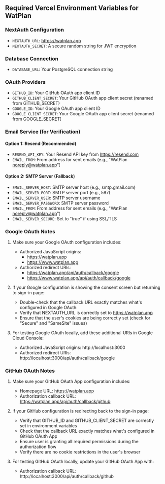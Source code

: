 ## Required Vercel Environment Variables for WatPlan

### NextAuth Configuration
- `NEXTAUTH_URL`: https://watplan.app
- `NEXTAUTH_SECRET`: A secure random string for JWT encryption

### Database Connection
- `DATABASE_URL`: Your PostgreSQL connection string

### OAuth Providers
- `GITHUB_ID`: Your GitHub OAuth app client ID
- `GITHUB_CLIENT_SECRET`: Your GitHub OAuth app client secret (renamed from GITHUB_SECRET)
- `GOOGLE_ID`: Your Google OAuth app client ID
- `GOOGLE_CLIENT_SECRET`: Your Google OAuth app client secret (renamed from GOOGLE_SECRET)

### Email Service (for Verification)
#### Option 1: Resend (Recommended)
- `RESEND_API_KEY`: Your Resend API key from https://resend.com
- `EMAIL_FROM`: From address for sent emails (e.g., "WatPlan <noreply@watplan.app>")

#### Option 2: SMTP Server (Fallback)
- `EMAIL_SERVER_HOST`: SMTP server host (e.g., smtp.gmail.com)
- `EMAIL_SERVER_PORT`: SMTP server port (e.g., 587)
- `EMAIL_SERVER_USER`: SMTP server username
- `EMAIL_SERVER_PASSWORD`: SMTP server password
- `EMAIL_FROM`: From address for sent emails (e.g., "WatPlan <noreply@watplan.app>")
- `EMAIL_SERVER_SECURE`: Set to "true" if using SSL/TLS

### Google OAuth Notes
1. Make sure your Google OAuth configuration includes:
   - Authorized JavaScript origins: 
     - https://watplan.app
     - https://www.watplan.app
   - Authorized redirect URIs:
     - https://watplan.app/api/auth/callback/google
     - https://www.watplan.app/api/auth/callback/google

2. If your Google configuration is showing the consent screen but returning to sign-in page:
   - Double-check that the callback URL exactly matches what's configured in Google OAuth
   - Verify that NEXTAUTH_URL is correctly set to https://watplan.app
   - Ensure that the user's cookies are being correctly set (check for "Secure" and "SameSite" issues)

3. For testing Google OAuth locally, add these additional URIs in Google Cloud Console:
   - Authorized JavaScript origins: http://localhost:3000
   - Authorized redirect URIs: http://localhost:3000/api/auth/callback/google

### GitHub OAuth Notes
1. Make sure your GitHub OAuth App configuration includes:
   - Homepage URL: https://watplan.app
   - Authorization callback URL: https://watplan.app/api/auth/callback/github
   
2. If your GitHub configuration is redirecting back to the sign-in page:
   - Verify that GITHUB_ID and GITHUB_CLIENT_SECRET are correctly set in environment variables
   - Check that the callback URL exactly matches what's configured in GitHub OAuth App
   - Ensure user is granting all required permissions during the authorization flow
   - Verify there are no cookie restrictions in the user's browser

3. For testing GitHub OAuth locally, update your GitHub OAuth App with:
   - Authorization callback URL: http://localhost:3000/api/auth/callback/github